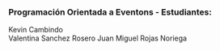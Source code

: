 ### Programación Orientada a Eventons - Estudiantes:   
Kevin Cambindo  
Valentina Sanchez Rosero
Juan Miguel Rojas Noriega
